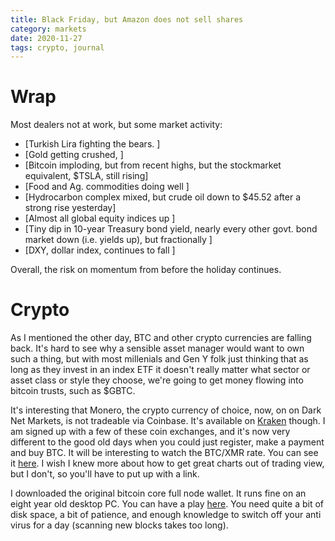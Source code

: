 ```yaml
---
title: Black Friday, but Amazon does not sell shares
category: markets
date: 2020-11-27
tags: crypto, journal
---
```


# Wrap

Most dealers not at work, but some market activity:

- [Turkish Lira fighting the bears. ] 
- [Gold getting crushed, ] 
- [Bitcoin imploding, but from recent highs, but the stockmarket equivalent, $TSLA, still rising]
- [Food and Ag. commodities doing well ]  
- [Hydrocarbon complex mixed, but crude oil down to $45.52 after a strong rise yesterday]
- [Almost all global equity indices up ]
- [Tiny dip in 10-year Treasury bond yield, nearly every other govt. bond market down (i.e. yields up), but fractionally ]
- [DXY, dollar index, continues to fall ]

Overall, the risk on momentum from before the holiday continues.

# Crypto

As I mentioned the other day, BTC and other crypto currencies are falling back.
It's hard to see why a sensible asset manager would want to own such a thing,
but with most millenials and Gen Y folk just thinking that as long as they invest in an index ETF it doesn't really matter what sector or asset class or style they choose, we're going to get money flowing into bitcoin trusts, such as $GBTC. 

It's interesting that Monero, the crypto currency of choice, now, on on Dark Net Markets, is not tradeable via Coinbase. 
It's available on [Kraken](https://www.kraken.com/en-gb/) though. 
I am signed up with a few of these coin exchanges, and it's now very different to the good old days when you could just register, make a payment and buy BTC. 
It will be interesting to watch the BTC/XMR rate. You can see it [here](https://uk.tradingview.com/chart/9qUpHGr4/).
I wish I knew more about how to get great charts out of trading view, but I don't, so you'll have to put up with a link.

I downloaded the original bitcoin core full node wallet. It runs fine on an eight year old desktop PC. 
    You can have a play [here](https://bitcoin.org/en/bitcoin-core/). You need quite a bit of disk space, a bit of patience, and enough knowledge to switch off your anti virus for a day (scanning new blocks takes too long).





